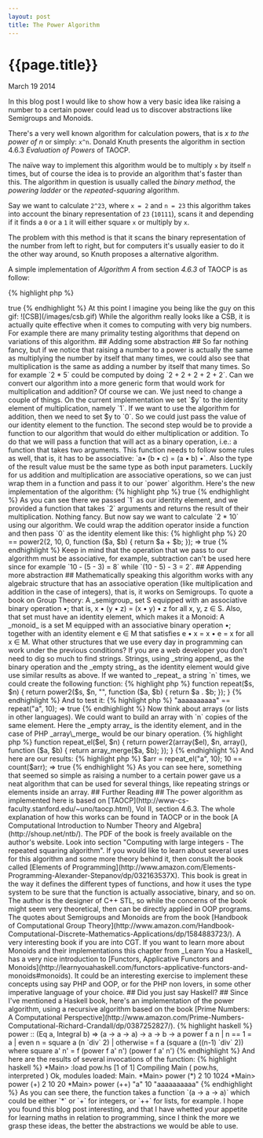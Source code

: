 ```yaml
---
layout: post
title: The Power Algorithm
---
```


# {{page.title}} #

<span class="meta">March 19 2014</span>

In this blog post I would like to show how a very basic idea like
raising a number to a certain power could lead us to discover
abstractions like Semigroups and Monoids.

There's a very well known algorithm for calculation powers, that is _x
to the power of n_ or simply: `x^n`. Donald Knuth presents the
algorithm in section 4.6.3 _Evaluation of Powers_ of TAOCP.

The naïve way to implement this algorithm would be to multiply `x` by
itself `n` times, but of course the idea is to provide an algorithm
that's faster than this. The algorithm in question is usually called
the _binary method_, the _powering ladder_ or the _repeated-squaring_
algorithm.

Say we want to calculate `2^23`, where `x = 2` and `n = 23` this
algorithm takes into account the binary representation of `23`
(`10111`), scans it and depending if it finds a `0` or a `1` it will
either square `x` or multiply by `x`.

The problem with this method is that it scans the binary representation
of the number from left to right, but for computers it's usually
easier to do it the other way around, so Knuth proposes a alternative
algorithm.

A simple implementation of _Algorithm A_ from section _4.6.3_ of TAOCP
is as follow:

{% highlight php %}
<?php
function power1($x, $n) {
    $y = 1;

    while (true) {
        $t = $n % 2;
        $n = floor($n/2);

        if ($t == 1) {
            $y = $y * $x;
        }

        if ($n == 0) {
            break;
        }

        $x = $x * $x;
    }

    return $y;
}
{% endhighlight  %}

This function takes two integers, `$x` and `$n` and returns `$x` to
the power of `$n`.

First it sets an auxiliary variable `$y` to `1` which is the identity
of the multiplication.

Then function scans the binary representation of `$n` on each
iteration of the loop. If it finds a `1` then it multiplies by
`$x`. On every step of the loop it squares `$x`.

_Finding a 1_ means that the current value of `$n` is not divisible by
`2`, or in other words, `$n % 2 == 1`.

Also on every iteration of the loop `$n` gets halved and then we apply
`floor` to the result. When `$n` equals `0`, we terminate the loop and
return the value of `$y`.

The function `power` can be called like this:

{% highlight php %}
1024 == power1(2, 10);
=> true
{% endhighlight  %}

At this point I imagine you being like the guy on this gif:

![CSB](/images/csb.gif)

While the algorithm really looks like a CSB, it is actually quite
effective when it comes to computing with very big numbers. For
example there are many primality testing algorithms that depend on
variations of this algorithm.

## Adding some abstraction ##

So far nothing fancy, but if we notice that raising a number to a
power is actually the same as multiplying the number by itself that
many times, we could also see that multiplication is the same as
adding a number by itself that many times. So for example `2 * 5`
could be computed by doing `2 + 2 + 2 + 2 + 2`.

Can we convert our algorithm into a more generic form that would work
for multiplication and addition? Of course we can. We just need to
change a couple of things.

On the current implementation we set `$y` to the identity element of
multiplication, namely `1`. If we want to use the algorithm for
addition, then we need to set $y to `0`. So we could just pass the
value of our identity element to the function.

The second step would be to provide a function to our algorithm that
would do either multiplication or addition. To do that we will pass a
function that will act as a binary operation, i.e.: a function that
takes two arguments. This function needs to follow some rules as well,
that is, it has to be associative: `a⁡• (b • c) = (a • b) •`. Also the
type of the result value must be the same type as both input
parameters.

Luckily for us addition and multiplication are associative operations,
so we can just wrap them in a function and pass it to our `power`
algorithm.

Here's the new implementation of the algorithm:

{% highlight php %}
<?php
function power2($x, $n, $id, $f) {
    $y = $id;

    while (true) {
        $t = $n % 2;
        $n = floor($n/2);

        if ($t == 1) {
            $y = $f($y, $x);
        }

        if ($n == 0) {
            break;
        }

        $x = $f($x, $x);
    }

    return $y;
}
{% endhighlight %}

And we can call it like this:

{% highlight php %}
1024 == power2(2, 10, 1, function ($a, $b) { return $a * $b; });
=> true
{% endhighlight %}

As you can see there we passed `1` as our identity element, and we
provided a function that takes `2` arguments and returns the result of
their multiplication. Nothing fancy.

But now say we want to calculate `2 * 10` using our algorithm. We
could wrap the addition operator inside a function and then pass `0` as
the identity element like this:

{% highlight php %}
20 == power2(2, 10, 0, function ($a, $b) { return $a + $b; });
=> true
{% endhighlight %}

Keep in mind that the operation that we pass to our algorithm must be
associative, for example, subtraction can't be used here since for
example `10 - (5 - 3) = 8` while `(10 - 5) - 3 = 2`.

## Appending more abstraction  ##

Mathematically speaking this algorithm works with any algebraic
structure that has an associative operation (like multiplication and
addition in the case of integers), that is, it works on Semigroups. To quote a book on Group
Theory:

A _semigroup_ set S equipped with an associative binary operation •;
that is, x • (y • z) = (x • y) • z for all x, y, z ∈ S.

Also, that set must have an identity element, which makes it a Monoid:

A _monoid_ is a set M equipped with an associative binary operation •;
together with an identity element e ∈ M that satisfies e • x = x • e =
x for all x ∈ M.

What other structures that we use every day in programming can work
under the previous conditions? If you are a web developer you don't
need to dig so much to find strings. Strings, using _string append_ as
the binary operation and the _empty string_ as the identity element
would give use similar results as above. If we wanted to _repeat_ a
string `n` times, we could create the following function:

{% highlight php %}
function repeat($s, $n) {
    return power2($s, $n, "", function ($a, $b) {
               return $a . $b;
           });
}
{% endhighlight %}

And to test it:

{% highlight php %}
"aaaaaaaaaa" == repeat("a", 10);
=> true
{% endhighlight %}

Now think about arrays (or lists in other languages). We could want to
build an array with `n` copies of the same element. Here the _empty
array_ is the identity element, and in the case of PHP _array\_merge_
would be our binary operation.

{% highlight php %}
function repeat_el($el, $n) {
    return power2(array($el), $n, array(), function ($a, $b) {
            return array_merge($a, $b);
           });
}
{% endhighlight %}

And here are our results:

{% highlight php %}
$arr = repeat_el("a", 10);
10 == count($arr);
=> true
{% endhighlight %}

As you can see here, something that seemed so simple as raising a
number to a certain power gave us a neat algorithm that can be used
for several things, like repeating strings or elements inside an
array.

## Further Reading ##

The power algorithm as implemented here is based on
[TAOCP](http://www-cs-faculty.stanford.edu/~uno/taocp.html), Vol II,
section 4.6.3.

The whole explanation of how this works can be found in TAOCP or in
the book
[A Computational Introduction to Number Theory and Algebra](http://shoup.net/ntb/). The
PDF of the book is freely available on the author's website. Look into
section "Computing with large integers - The repeated squaring
algorithm".

If you would like to learn about several uses for this algorithm and
some more theory behind it, then consult the book called
[Elements of Programming](http://www.amazon.com/Elements-Programming-Alexander-Stepanov/dp/032163537X). This
book is great in the way it defines the different types of functions,
and how it uses the type system to be sure that the function is
actually associative, binary, and so on. The author is the designer of
C++ STL, so while the concerns of the book might seem very
theoretical, then can be directly applied in OOP programs.

The quotes about Semigroups and Monoids are from the book
[Handbook of Computational Group Theory](http://www.amazon.com/Handbook-Computational-Discrete-Mathematics-Applications/dp/1584883723/). A
very interesting book if you are into CGT.

If you want to learn more about Monoids and their implementations this
chapter from _Learn You a Haskell_ has a very nice introduction to
[Functors, Applicative Functors and Monoids](http://learnyouahaskell.com/functors-applicative-functors-and-monoids#monoids).

It could be an interesting exercise to implement these concepts using
say PHP and OOP, or for the PHP non lovers, in some other imperative
language of your choice.

## Did you just say Haskell? ##

Since I've mentioned a Haskell book, here's an implementation of the
power algorithm, using a recursive algorithm based on the book
[Prime Numbers: A Computational Perspective](http://www.amazon.com/Prime-Numbers-Computational-Richard-Crandall/dp/0387252827/).

{% highlight haskell %}
power :: (Eq a, Integral b) => (a -> a -> a) -> a -> b -> a
power f a n
  | n == 1 = a
  | even n = square a (n `div` 2)
  | otherwise = f a (square a ((n-1) `div` 2))
  where
    square a' n' = f (power f a' n') (power f a' n')
{% endhighlight %}

And here are the results of several invocations of the function:

{% highlight haskell %}
*Main> :load pow.hs
[1 of 1] Compiling Main             ( pow.hs, interpreted )
Ok, modules loaded: Main.
*Main> power (*) 2 10
1024
*Main> power (+) 2 10
20
*Main> power (++) "a" 10
"aaaaaaaaaa"
{% endhighlight %}

As you can see there, the function takes a function `(a -> a -> a)`
which could be either `*` or `+` for integers, or `++` for lists, for
example.

I hope you found this blog post interesting, and that I have whetted
your appetite for learning maths in relation to programming, since I
think the more we grasp these ideas, the better the abstractions we
would be able to use.

